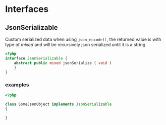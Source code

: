 # Interfaces

## JsonSerializable 

Custom serialized data when using `json_encode()`,
the returned value is with type of *mixed* and
will be recursively json serialized until it is a string.

```php
<?php
interface JsonSerializable {
    abstract public mixed jsonSerialize ( void )
    }
}
```

### examples

```php
<?php

class SomeJsonObject implements JsonSerializable
{
    
}
```